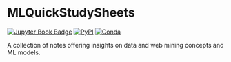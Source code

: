 # MLQuickStudySheets
[![Jupyter Book Badge](https://github.com/andreramolivaz/MLQuickStudySheets/assets/92636448/fbb9b74d-7619-44f8-9988-f908ce06e207)](https://jupyterbook.org)
[![PyPI][pypi-badge]][pypi-link]
[![Conda][conda-badge]][conda-link]

A collection of notes offering insights on data and web mining concepts and ML models.



[pypi-badge]: https://img.shields.io/pypi/v/jupyter-book.svg
[pypi-link]: https://pypi.org/project/jupyter-book
[conda-badge]: https://anaconda.org/conda-forge/jupyter-book/badges/version.svg
[conda-link]: https://anaconda.org/conda-forge/jupyter-book
